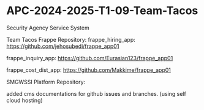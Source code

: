 # APC-2024-2025-T1-09-Team-Tacos
Security Agency Service System

Team Tacos Frappe Repository:
frappe_hiring_app: https://github.com/jehosubedi/frappe_app01 

frappe_inquiry_app: https://github.com/Eurasian123/frappe_app01

frappe_cost_dist_app: https://github.com/Makkime/frappe_app01

SMGWSSI Platform Repository: 

added cms documentations for github issues and branches. (using self cloud hosting)

